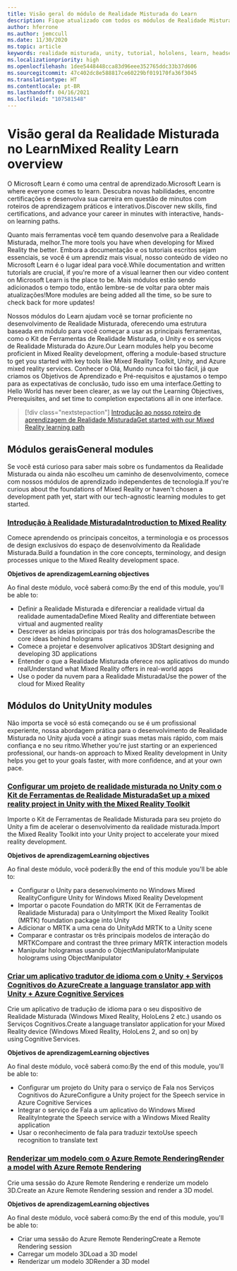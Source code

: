 ```yaml
---
title: Visão geral do módulo de Realidade Misturada do Learn
description: Fique atualizado com todos os módulos de Realidade Misturada disponível hospedados na plataforma Microsoft Learn.
author: hferrone
ms.author: jemccull
ms.date: 11/30/2020
ms.topic: article
keywords: realidade misturada, unity, tutorial, hololens, learn, headset de realidade misturada, headset do windows mixed reality, headset de realidade virtual, o que é a realidade virtual, o que é a realidade aumentada, MRTK, kit de ferramentas de realidade misturada, tradução de linguagem, Azure, serviços cognitivos do Azure, Microsoft Learn
ms.localizationpriority: high
ms.openlocfilehash: 1dee5448448cca83d96eee352765ddc33b37d606
ms.sourcegitcommit: 47c402dc8e588817ce60229bf019170fa36f3045
ms.translationtype: HT
ms.contentlocale: pt-BR
ms.lasthandoff: 04/16/2021
ms.locfileid: "107581548"
---
```

# <a name="mixed-reality-learn-overview"></a><span data-ttu-id="57341-104">Visão geral da Realidade Misturada no Learn</span><span class="sxs-lookup"><span data-stu-id="57341-104">Mixed Reality Learn overview</span></span>

<span data-ttu-id="57341-105">O Microsoft Learn é como uma central de aprendizado.</span><span class="sxs-lookup"><span data-stu-id="57341-105">Microsoft Learn is where everyone comes to learn.</span></span> <span data-ttu-id="57341-106">Descubra novas habilidades, encontre certificações e desenvolva sua carreira em questão de minutos com 	roteiros de aprendizagem práticos e interativos.</span><span class="sxs-lookup"><span data-stu-id="57341-106">Discover new skills, find certifications, and advance your career in minutes with interactive, hands-on learning paths.</span></span> 

<span data-ttu-id="57341-107">Quanto mais ferramentas você tem quando desenvolve para a Realidade Misturada, melhor.</span><span class="sxs-lookup"><span data-stu-id="57341-107">The more tools you have when developing for Mixed Reality the better.</span></span> <span data-ttu-id="57341-108">Embora a documentação e os tutoriais escritos sejam essenciais, se você é um aprendiz mais visual, nosso conteúdo de vídeo no Microsoft Learn é o lugar ideal para você.</span><span class="sxs-lookup"><span data-stu-id="57341-108">While documentation and written tutorials are crucial, if you're more of a visual learner then our video content on Microsoft Learn is the place to be.</span></span> <span data-ttu-id="57341-109">Mais módulos estão sendo adicionados o tempo todo, então lembre-se de voltar para obter mais atualizações!</span><span class="sxs-lookup"><span data-stu-id="57341-109">More modules are being added all the time, so be sure to check back for more updates!</span></span>

<span data-ttu-id="57341-110">Nossos módulos do Learn ajudam você se tornar proficiente no desenvolvimento de Realidade Misturada, oferecendo uma estrutura baseada em módulo para você começar a usar as principais ferramentas, como o Kit de Ferramentas de Realidade Misturada, o Unity e os serviços de Realidade Misturada do Azure.</span><span class="sxs-lookup"><span data-stu-id="57341-110">Our Learn modules help you become proficient in Mixed Reality development, offering a module-based structure to get you started with key tools like Mixed Reality Toolkit, Unity, and Azure mixed reality services.</span></span> <span data-ttu-id="57341-111">Conhecer o Olá, Mundo nunca foi tão fácil, já que criamos os Objetivos de Aprendizado e Pré-requisitos e ajustamos o tempo para as expectativas de conclusão, tudo isso em uma interface.</span><span class="sxs-lookup"><span data-stu-id="57341-111">Getting to Hello World has never been clearer, as we lay out the Learning Objectives, Prerequisites, and set time to completion expectations all in one interface.</span></span> 

> [!div class="nextstepaction"]
> [<span data-ttu-id="57341-112">Introdução ao nosso roteiro de aprendizagem de Realidade Misturada</span><span class="sxs-lookup"><span data-stu-id="57341-112">Get started with our Mixed Reality learning path</span></span>](https://docs.microsoft.com/learn/browse/?terms=mixed%20reality)

## <a name="general-modules"></a><span data-ttu-id="57341-113">Módulos gerais</span><span class="sxs-lookup"><span data-stu-id="57341-113">General modules</span></span>

<span data-ttu-id="57341-114">Se você está curioso para saber mais sobre os fundamentos da Realidade Misturada ou ainda não escolheu um caminho de desenvolvimento, comece com nossos módulos de aprendizado independentes de tecnologia.</span><span class="sxs-lookup"><span data-stu-id="57341-114">If you're curious about the foundations of Mixed Reality or haven't chosen a development path yet, start with our tech-agnostic learning modules to get started.</span></span>

### <a name="introduction-to-mixed-reality"></a>[<span data-ttu-id="57341-115">Introdução à Realidade Misturada</span><span class="sxs-lookup"><span data-stu-id="57341-115">Introduction to Mixed Reality</span></span>](/learn/modules/intro-to-mixed-reality/)

<span data-ttu-id="57341-116">Comece aprendendo os principais conceitos, a terminologia e os processos de design exclusivos do espaço de desenvolvimento da Realidade Misturada.</span><span class="sxs-lookup"><span data-stu-id="57341-116">Build a foundation in the core concepts, terminology, and design processes unique to the Mixed Reality development space.</span></span>

<span data-ttu-id="57341-117">**Objetivos de aprendizagem**</span><span class="sxs-lookup"><span data-stu-id="57341-117">**Learning objectives**</span></span>

<span data-ttu-id="57341-118">Ao final deste módulo, você saberá como:</span><span class="sxs-lookup"><span data-stu-id="57341-118">By the end of this module, you'll be able to:</span></span>

* <span data-ttu-id="57341-119">Definir a Realidade Misturada e diferenciar a realidade virtual da realidade aumentada</span><span class="sxs-lookup"><span data-stu-id="57341-119">Define Mixed Reality and differentiate between virtual and augmented reality</span></span>
* <span data-ttu-id="57341-120">Descrever as ideias principais por trás dos hologramas</span><span class="sxs-lookup"><span data-stu-id="57341-120">Describe the core ideas behind holograms</span></span>
* <span data-ttu-id="57341-121">Comece a projetar e desenvolver aplicativos 3D</span><span class="sxs-lookup"><span data-stu-id="57341-121">Start designing and developing 3D applications</span></span>
* <span data-ttu-id="57341-122">Entender o que a Realidade Misturada oferece nos aplicativos do mundo real</span><span class="sxs-lookup"><span data-stu-id="57341-122">Understand what Mixed Reality offers in real-world apps</span></span>
* <span data-ttu-id="57341-123">Use o poder da nuvem para a Realidade Misturada</span><span class="sxs-lookup"><span data-stu-id="57341-123">Use the power of the cloud for Mixed Reality</span></span>

## <a name="unity-modules"></a><span data-ttu-id="57341-124">Módulos do Unity</span><span class="sxs-lookup"><span data-stu-id="57341-124">Unity modules</span></span>

<span data-ttu-id="57341-125">Não importa se você só está começando ou se é um profissional experiente, nossa abordagem prática para o desenvolvimento de Realidade Misturada no Unity ajuda você a atingir suas metas mais rápido, com mais confiança e no seu ritmo.</span><span class="sxs-lookup"><span data-stu-id="57341-125">Whether you're just starting or an experienced professional, our hands-on approach to Mixed Reality development in Unity helps you get to your goals faster, with more confidence, and at your own pace.</span></span>

### <a name="set-up-a-mixed-reality-project-in-unity-with-the-mixed-reality-toolkit"></a>[<span data-ttu-id="57341-126">Configurar um projeto de realidade misturada no Unity com o Kit de Ferramentas de Realidade Misturada</span><span class="sxs-lookup"><span data-stu-id="57341-126">Set up a mixed reality project in Unity with the Mixed Reality Toolkit</span></span>](/learn/modules/mixed-reality-toolkit-project-unity/)

<span data-ttu-id="57341-127">Importe o Kit de Ferramentas de Realidade Misturada para seu projeto do Unity a fim de acelerar o desenvolvimento da realidade misturada.</span><span class="sxs-lookup"><span data-stu-id="57341-127">Import the Mixed Reality Toolkit into your Unity project to accelerate your mixed reality development.</span></span>

<span data-ttu-id="57341-128">**Objetivos de aprendizagem**</span><span class="sxs-lookup"><span data-stu-id="57341-128">**Learning objectives**</span></span>

<span data-ttu-id="57341-129">Ao final deste módulo, você poderá:</span><span class="sxs-lookup"><span data-stu-id="57341-129">By the end of this module you'll be able to:</span></span>

* <span data-ttu-id="57341-130">Configurar o Unity para desenvolvimento no Windows Mixed Reality</span><span class="sxs-lookup"><span data-stu-id="57341-130">Configure Unity for Windows Mixed Reality Development</span></span>
* <span data-ttu-id="57341-131">Importar o pacote Foundation do MRTK (Kit de Ferramentas de Realidade Misturada) para o Unity</span><span class="sxs-lookup"><span data-stu-id="57341-131">Import the Mixed Reality Toolkit (MRTK) foundation package into Unity</span></span>
* <span data-ttu-id="57341-132">Adicionar o MRTK a uma cena do Unity</span><span class="sxs-lookup"><span data-stu-id="57341-132">Add MRTK to a Unity scene</span></span>
* <span data-ttu-id="57341-133">Comparar e contrastar os três principais modelos de interação do MRTK</span><span class="sxs-lookup"><span data-stu-id="57341-133">Compare and contrast the three primary MRTK interaction models</span></span>
* <span data-ttu-id="57341-134">Manipular hologramas usando o ObjectManipulator</span><span class="sxs-lookup"><span data-stu-id="57341-134">Manipulate holograms using ObjectManipulator</span></span>

### <a name="create-a-language-translator-app-with-unity--azure-cognitive-services"></a>[<span data-ttu-id="57341-135">Criar um aplicativo tradutor de idioma com o Unity + Serviços Cognitivos do Azure</span><span class="sxs-lookup"><span data-stu-id="57341-135">Create a language translator app with Unity + Azure Cognitive Services</span></span>](/learn/modules/create-language-translator-mixed-reality-application-unity-azure-cognitive-services/)

<span data-ttu-id="57341-136">Crie um aplicativo de tradução de idioma para o seu dispositivo de Realidade Misturada (Windows Mixed Reality, HoloLens 2 etc.) usando os Serviços Cognitivos.</span><span class="sxs-lookup"><span data-stu-id="57341-136">Create a language translator application for your Mixed Reality device (Windows Mixed Reality, HoloLens 2, and so on) by using Cognitive Services.</span></span>

<span data-ttu-id="57341-137">**Objetivos de aprendizagem**</span><span class="sxs-lookup"><span data-stu-id="57341-137">**Learning objectives**</span></span>

<span data-ttu-id="57341-138">Ao final deste módulo, você saberá como:</span><span class="sxs-lookup"><span data-stu-id="57341-138">By the end of this module, you'll be able to:</span></span>

* <span data-ttu-id="57341-139">Configurar um projeto do Unity para o serviço de Fala nos Serviços Cognitivos do Azure</span><span class="sxs-lookup"><span data-stu-id="57341-139">Configure a Unity project for the Speech service in Azure Cognitive Services</span></span>
* <span data-ttu-id="57341-140">Integrar o serviço de Fala a um aplicativo do Windows Mixed Reality</span><span class="sxs-lookup"><span data-stu-id="57341-140">Integrate the Speech service with a Windows Mixed Reality application</span></span>
* <span data-ttu-id="57341-141">Usar o reconhecimento de fala para traduzir texto</span><span class="sxs-lookup"><span data-stu-id="57341-141">Use speech recognition to translate text</span></span>

### <a name="render-a-model-with-azure-remote-rendering"></a>[<span data-ttu-id="57341-142">Renderizar um modelo com o Azure Remote Rendering</span><span class="sxs-lookup"><span data-stu-id="57341-142">Render a model with Azure Remote Rendering</span></span>](/learn/modules/render-model-azure-remote-rendering-unity/)

<span data-ttu-id="57341-143">Crie uma sessão do Azure Remote Rendering e renderize um modelo 3D.</span><span class="sxs-lookup"><span data-stu-id="57341-143">Create an Azure Remote Rendering session and render a 3D model.</span></span>

<span data-ttu-id="57341-144">**Objetivos de aprendizagem**</span><span class="sxs-lookup"><span data-stu-id="57341-144">**Learning objectives**</span></span>

<span data-ttu-id="57341-145">Ao final deste módulo, você saberá como:</span><span class="sxs-lookup"><span data-stu-id="57341-145">By the end of this module, you'll be able to:</span></span>

* <span data-ttu-id="57341-146">Criar uma sessão do Azure Remote Rendering</span><span class="sxs-lookup"><span data-stu-id="57341-146">Create a Remote Rendering session</span></span>
* <span data-ttu-id="57341-147">Carregar um modelo 3D</span><span class="sxs-lookup"><span data-stu-id="57341-147">Load a 3D model</span></span>
* <span data-ttu-id="57341-148">Renderizar um modelo 3D</span><span class="sxs-lookup"><span data-stu-id="57341-148">Render a 3D model</span></span>
